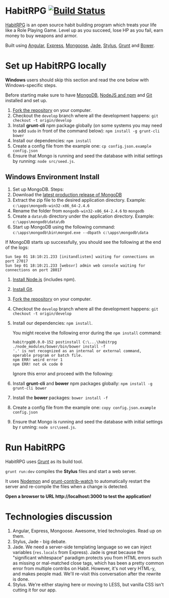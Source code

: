 HabitRPG [![Build Status](https://travis-ci.org/HabitRPG/habitrpg.png?branch=master)](https://travis-ci.org/HabitRPG/habitrpg)
===============

[HabitRPG](https://habitrpg.com) is an open source habit building program which treats your life like a Role Playing Game. Level up as you succeed, lose HP as you fail, earn money to buy weapons and armor.

Built using [Angular](http://angularjs.org/), [Express](http://expressjs.com/), [Mongoose](http://mongoosejs.com/), [Jade](http://jade-lang.com/), [Stylus](http://learnboost.github.io/stylus/), [Grunt](http://gruntjs.com/) and [Bower](http://bower.io/).

# Set up HabitRPG locally

**Windows** users should skip this section and read the one below with Windows-specific steps.

Before starting make sure to have [MongoDB](http://www.mongodb.org/), [NodeJS and npm](http://nodejs.org/) and [Git](https://help.github.com/articles/set-up-git) installed and set up.

1. [Fork the repository](https://help.github.com/articles/fork-a-repo) on your computer.
1. Checkout the `develop` branch where all the development happens:
`git checkout -t origin/develop`
1. Install **grunt-cli** npm package globally (on some systems you may need to add `sudo` in front of the command below):
`npm install -g grunt-cli bower`
1. Install our dependencies: `npm install`
1. Create a config file from the example one:
`cp config.json.example config.json`
1. Ensure that Mongo is running and seed the database with initial settings by running:
`node src/seed.js`.

##  Windows Environment Install

1. Set up MongoDB.  Steps:
  1.  Download the [latest production release of MongoDB](http://www.mongodb.org/downloads)
  1.  Extract the zip file to the desired application directory. Example: `c:\apps\mongodb-win32-x86_64-2.4.6`
  1.  Rename the folder from `mongodb-win32-x86_64-2.4.6` to `mongodb`
  1.  Create a `data\db` directory under the application directory. Example: `c:\apps\mongodb\data\db`
  1.  Start up MongoDB using the following command: `c:\apps\mongodb\bin\mongod.exe --dbpath c:\apps\mongodb\data`

  If MongoDB starts up successfully, you should see the following at the end of the logs:

  ```
  Sun Sep 01 18:10:21.233 [initandlisten] waiting for connections on port 27017
  Sun Sep 01 18:10:21.233 [websvr] admin web console waiting for connections on port 28017
  ```

1. [Install Node.js](http://nodejs.org/download/) (includes npm).
1. [Install Git](https://help.github.com/articles/set-up-git).
1. [Fork the repository](https://help.github.com/articles/fork-a-repo) on your computer.
1. Checkout the `develop` branch where all the development happens:
`git checkout -t origin/develop`
1. Install our dependencies: `npm install`.

    You might receive the following error during the `npm install` command:

    ```
    habitrpg@0.0.0-152 postinstall C:\...\habitrpg
    ./node_modules/bower/bin/bower install -f
    '.' is not recognized as an internal or external command,
    operable program or batch file.
    npm ERR! weird error 1
    npm ERR! not ok code 0
    ```
    Ignore this error and proceed with the following:

1. Install **grunt-cli** and **bower** npm packages globally:
`npm install -g grunt-cli bower`
1. Install the **bower** packages:
`bower install -f`
1. Create a config file from the example one:
`copy config.json.example config.json`
1. Ensure that Mongo is running and seed the database with initial settings by r
unning:
`node src\seed.js`.

# Run HabitRPG

HabitRPG uses [Grunt](http://gruntjs.com) as its build tool.

`grunt run:dev` compiles the **Stylus** files and start a web server.

It uses [Nodemon](https://github.com/remy/nodemon) and [grunt-contrib-watch](https://github.com/gruntjs/grunt-contrib-watch) to automatically restart the server and re-compile the files when a change is detected.

**Open a browser to URL http://localhost:3000 to test the application!**

# Technologies discussion

1. Angular, Express, Mongoose. Awesome, tried technologies. Read up on them.
1. Stylus, Jade - big debate.
  1. Jade. We need a server-side templating language so we can inject variables (`res.locals` from Express). Jade is great
     because the "significant whitespace" paradigm protects you from HTML errors such as missing or mal-matched close tags,
     which has been a pretty common error from multiple contribs on Habit. However, it's not very HTML-y, and makes people mad.
     We'll re-visit this conversation after the rewrite is done.
  1. Stylus. We're either staying here or moving to LESS, but vanilla CSS isn't cutting it for our app.
